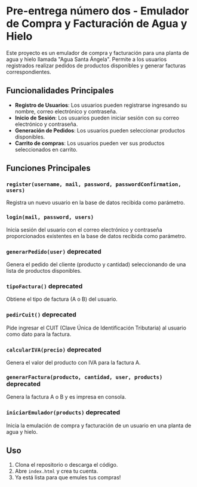 # Pre-entrega número dos - Emulador de Compra y Facturación de Agua y Hielo

Este proyecto es un emulador de compra y facturación para una planta de agua y hielo llamada "Agua Santa Ángela". Permite a los usuarios registrados realizar pedidos de productos disponibles y generar facturas correspondientes.

## Funcionalidades Principales

- **Registro de Usuarios**: Los usuarios pueden registrarse ingresando su nombre, correo electrónico y contraseña.
- **Inicio de Sesión**: Los usuarios pueden iniciar sesión con su correo electrónico y contraseña.
- **Generación de Pedidos**: Los usuarios pueden seleccionar productos disponibles.
- **Carrito de compras**: Los usuarios pueden ver sus productos seleccionados en carrito.

## Funciones Principales

### `register(username, mail, password, passwordConfirmation, users)`

Registra un nuevo usuario en la base de datos recibida como parámetro.

### `login(mail, password, users)`

Inicia sesión del usuario con el correo electrónico y contraseña proporcionados existentes en la base de datos recibida como parámetro.

### `generarPedido(user)` **deprecated**

Genera el pedido del cliente (producto y cantidad) seleccionando de una lista de productos disponibles.

### `tipoFactura()` **deprecated**

Obtiene el tipo de factura (A o B) del usuario.

### `pedirCuit()` **deprecated**

Pide ingresar el CUIT (Clave Única de Identificación Tributaria) al usuario como dato para la factura.

### `calcularIVA(precio)` **deprecated**

Genera el valor del producto con IVA para la factura A.

### `generarFactura(producto, cantidad, user, products)` **deprecated**

Genera la factura A o B y es impresa en consola.

### `iniciarEmulador(products)` **deprecated**

Inicia la emulación de compra y facturación de un usuario en una planta de agua y hielo.

## Uso

1. Clona el repositorio o descarga el código.
2. Abre `index.html` y crea tu cuenta.
3. Ya está lista para que emules tus compras!
